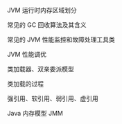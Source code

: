 JVM 运行时内存区域划分

常见的 GC 回收算法及其含义

常见的 JVM 性能监控和故障处理工具类

JVM 性能调优

类加载器、双亲委派模型

类加载的过程

强引用、软引用、弱引用、虚引用

Java 内存模型 JMM


